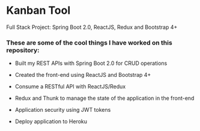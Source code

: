 # Kanban Tool

Full Stack Project: Spring Boot 2.0, ReactJS, Redux and Bootstrap 4+

### These are some of the cool things I have worked on this repository:

* Built my REST APIs with Spring Boot 2.0 for CRUD operations

* Created the front-end using ReactJS and Bootstrap 4+

* Consume a RESTful API with ReactJS/Redux

* Redux and Thunk to manage the state of the application in the front-end

* Application security using JWT tokens

* Deploy application to Heroku


